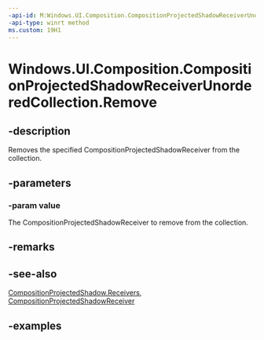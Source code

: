 ```yaml
---
-api-id: M:Windows.UI.Composition.CompositionProjectedShadowReceiverUnorderedCollection.Remove(Windows.UI.Composition.CompositionProjectedShadowReceiver)
-api-type: winrt method
ms.custom: 19H1
---
```


<!-- Method syntax.
public void CompositionProjectedShadowReceiverUnorderedCollection.Remove(CompositionProjectedShadowReceiver value)
-->

# Windows.UI.Composition.CompositionProjectedShadowReceiverUnorderedCollection.Remove

## -description

Removes the specified CompositionProjectedShadowReceiver from the collection.



## -parameters
### -param value

The CompositionProjectedShadowReceiver to remove from the collection.

## -remarks

## -see-also

[CompositionProjectedShadow.Receivers](compositionprojectedshadow_receivers.md), [CompositionProjectedShadowReceiver](compositionprojectedshadowreceiver.md)

## -examples

